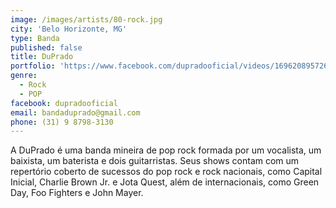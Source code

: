 ```yaml
---
image: /images/artists/80-rock.jpg
city: 'Belo Horizonte, MG'
type: Banda
published: false
title: DuPrado
portfolio: 'https://www.facebook.com/dupradooficial/videos/1696208957267516/'
genre:
  - Rock
  - POP
facebook: dupradooficial
email: bandaduprado@gmail.com
phone: (31) 9 8798-3130
---
```

A DuPrado é uma banda mineira de pop rock formada por um vocalista, um baixista, um baterista e dois guitarristas. Seus shows contam com um repertório coberto de sucessos do pop rock e rock nacionais, como Capital Inicial, Charlie Brown Jr. e Jota Quest, além de internacionais, como Green Day, Foo Fighters e John Mayer.